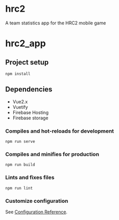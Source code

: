# hrc2
A team statistics app for the HRC2 mobile game

# hrc2_app

## Project setup
```
npm install
```

## Dependencies
- Vue2.x
- Vuetify
- Firebase Hosting
- Firebase storage

### Compiles and hot-reloads for development
```
npm run serve
```

### Compiles and minifies for production
```
npm run build
```

### Lints and fixes files
```
npm run lint
```

### Customize configuration
See [Configuration Reference](https://cli.vuejs.org/config/).